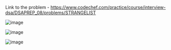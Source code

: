 Link to the problem - https://www.codechef.com/practice/course/interview-dsa/DSAPREP_08/problems/STRANGELIST


![image](https://github.com/Haleshot/Competitive-Programming/assets/57552973/8e76ae9f-7cab-4b0e-92f0-9dc515bb2d86)


![image](https://github.com/Haleshot/Competitive-Programming/assets/57552973/851c6087-8028-4f47-ac18-8bf686424dc9)

![image](https://github.com/Haleshot/Competitive-Programming/assets/57552973/e4de9fc0-7e4d-434b-8ac7-be4aaa2ac343)

